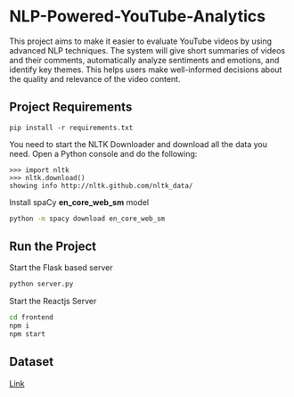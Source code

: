 # NLP-Powered-YouTube-Analytics

This project aims to make it easier to evaluate YouTube videos by using advanced NLP techniques. The system will give short summaries of videos and their comments, automatically analyze sentiments and emotions, and identify key themes. This helps users make well-informed decisions about the quality and relevance of the video content.

## Project Requirements

```
pip install -r requirements.txt
```

You need to start the NLTK Downloader and download all the data you need.
Open a Python console and do the following:

```
>>> import nltk
>>> nltk.download()
showing info http://nltk.github.com/nltk_data/
```

Install spaCy **en_core_web_sm** model

```bash
python -m spacy download en_core_web_sm
```
## Run the Project

Start the Flask based server
```bash
python server.py
```

Start the Reactjs Server
```bash
cd frontend
npm i
npm start
```


## Dataset

[Link](https://docs.google.com/spreadsheets/d/19Ovg-9q9wAAQVc9SHOT6oYHjEuG4deT_lI7yojaJajQ/edit?usp=sharing)
